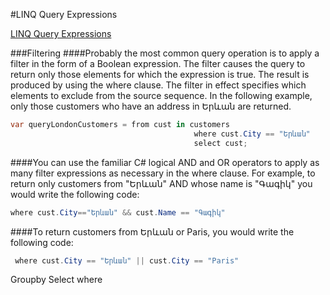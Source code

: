 #LINQ  Query Expressions


<a href=https://msdn.microsoft.com/en-us/library/bb397676.aspx>LINQ  Query Expressions</a>

###Filtering
####Probably the most common query operation is to apply a filter in the form of a Boolean expression. The filter causes the query to return only those elements for which the expression is true. The result is produced by using the where clause. The filter in effect specifies which elements to exclude from the source sequence. In the following example, only those customers who have an address in Երևան are returned.

```C#
var queryLondonCustomers = from cust in customers
                                         where cust.City == "Երևան"
                                         select cust;
```

####You can use the familiar C# logical AND and OR operators to apply as many filter expressions as necessary in the where clause. For example, to return only customers from "Երևան" AND whose name is "Գագիկ" you would write the following code:

```C#
where cust.City=="Երևան" && cust.Name == "Գագիկ"
```
####To return customers from Երևան or Paris, you would write the following code:
```C#
 where cust.City == "Երևան" || cust.City == "Paris"
```

Groupby
Select
where

